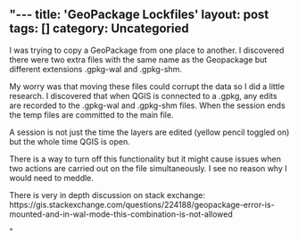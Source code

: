 "---
title: 'GeoPackage Lockfiles'
layout: post
tags: []
category: 
Uncategoried
---

<p>I was trying to copy a GeoPackage from one place to another. I discovered there were two extra files with the same name as the Geopackage but different extensions .gpkg-wal and .gpkg-shm.</p>



<p>My worry was that moving these files could corrupt the data so I did a little research. I discovered that when QGIS is connected to a .gpkg, any edits are recorded to the .gpkg-wal and .gpkg-shm files. When the session ends the temp files are committed to the main file.</p>



<p>A session is not just the time the layers are edited (yellow pencil toggled on) but the whole time QGIS is open.</p>



<p>There is a way to turn off this functionality but it might cause issues when two actions are carried out on the file simultaneously. I see no reason why I would need to meddle.</p>



<p>There is very in depth discussion on stack exchange: https://gis.stackexchange.com/questions/224188/geopackage-error-is-mounted-and-in-wal-mode-this-combination-is-not-allowed</p>
"
